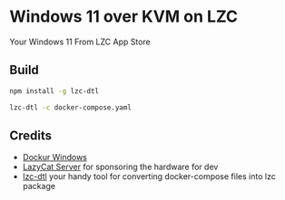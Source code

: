 # Windows 11 over KVM on LZC

Your Windows 11 From LZC App Store

## Build

```bash
npm install -g lzc-dtl

lzc-dtl -c docker-compose.yaml
```



## Credits

- [Dockur Windows](https://github.com/dockur/windows/)
- [LazyCat Server](https://lazycat.cloud/) for sponsoring the hardware for dev
- [lzc-dtl](https://github.com/glzjin/lzc-dtl/) your handy tool for converting docker-compose files into lzc package
